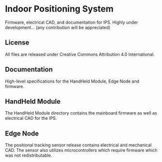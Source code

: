 Indoor Positioning System
=======

Firmware, electrical CAD, and documentation for IPS.
Highly under development... (any contribution will be appreciated)

License
-------
All files are released under Creative Commons
Attribution 4.0 International.

Documentation
-------------

High-level specifications for the HandHeld Module, Edge Node and firmware.

HandHeld Module
-----

The HandHeld Module directory contains the mainboard firmware as well as electrical
CAD for the IPS.

Edge Node
------

The positional tracking sensor release contains electrical and mechanical
CAD.  The sensor also utilizes microcontrollers which require firmware
which was not redistributable.